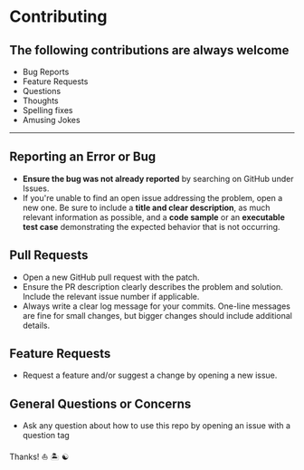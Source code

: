 # Contributing

## The following contributions are always welcome

- Bug Reports
- Feature Requests
- Questions
- Thoughts
- Spelling fixes
- Amusing Jokes

---

## Reporting an Error or Bug

- **Ensure the bug was not already reported** by searching on GitHub under Issues.
- If you're unable to find an open issue addressing the problem, open a new one. Be sure to include a **title and clear description**, as much relevant information as possible, and a **code sample** or an **executable test case** demonstrating the expected behavior that is not occurring.

## Pull Requests

- Open a new GitHub pull request with the patch.
- Ensure the PR description clearly describes the problem and solution. Include the relevant issue number if applicable.
- Always write a clear log message for your commits. One-line messages are fine for small changes, but bigger changes should include additional details.

## Feature Requests

- Request a feature and/or suggest a change by opening a new issue.

## General Questions or Concerns

- Ask any question about how to use this repo by opening an issue with a question tag

Thanks! :sailboat: :desert_island: :yin_yang:

